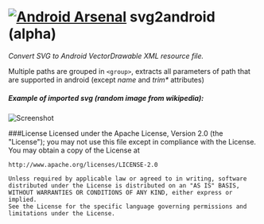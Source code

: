 [![Android Arsenal](https://img.shields.io/badge/Android%20Arsenal-svg2android-brightgreen.svg?style=flat)](https://android-arsenal.com/details/1/1061)
svg2android (alpha)
===========

*Convert SVG to Android VectorDrawable XML resource file.*

Multiple paths are grouped in `<group>`, extracts all parameters of path that are supported in android (except _name_ and _trim*_ attributes)

##### Example of imported svg (random image from wikipedia):
![](https://github.com/inloop/svg2android/raw/gh-pages/img/example_imported_svg.png "Screenshot")

###License
    Licensed under the Apache License, Version 2.0 (the "License");
    you may not use this file except in compliance with the License.
    You may obtain a copy of the License at
    
    http://www.apache.org/licenses/LICENSE-2.0
    
    Unless required by applicable law or agreed to in writing, software
    distributed under the License is distributed on an "AS IS" BASIS,
    WITHOUT WARRANTIES OR CONDITIONS OF ANY KIND, either express or implied.
    See the License for the specific language governing permissions and
    limitations under the License.